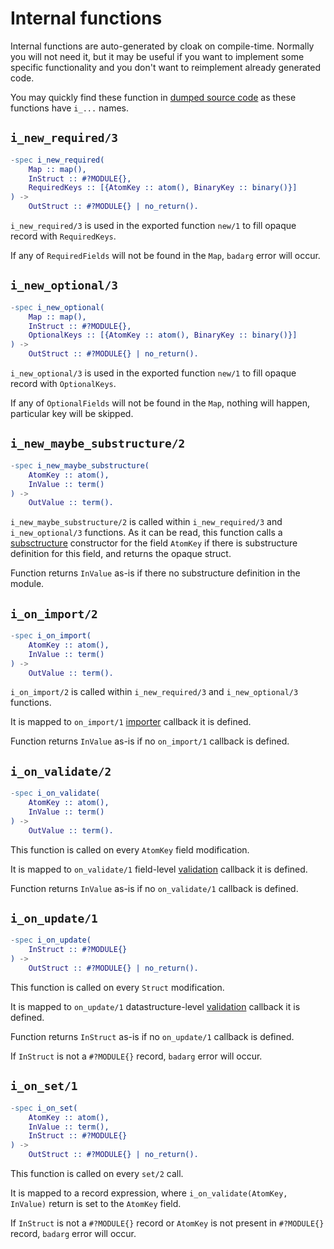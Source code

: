 # Internal functions

Internal functions are auto-generated by cloak on compile-time. Normally you will not need it, but it may be useful if you want to implement some specific functionality and you don't want to reimplement already generated code.

You may quickly find these function in [dumped source code](compile-time-options.md) as these functions have `i_...` names.

## `i_new_required/3`

```erlang
-spec i_new_required(
    Map :: map(), 
    InStruct :: #?MODULE{}, 
    RequiredKeys :: [{AtomKey :: atom(), BinaryKey :: binary()}]
) ->
    OutStruct :: #?MODULE{} | no_return().
```

`i_new_required/3` is used in the exported function `new/1` to fill opaque record with `RequiredKeys`. 

If any of `RequiredFields` will not be found in the `Map`, `badarg` error will occur.

## `i_new_optional/3`

```erlang
-spec i_new_optional(
    Map :: map(), 
    InStruct :: #?MODULE{}, 
    OptionalKeys :: [{AtomKey :: atom(), BinaryKey :: binary()}]
) ->
    OutStruct :: #?MODULE{} | no_return().
```

`i_new_optional/3` is used in the exported function `new/1` to fill opaque record with `OptionalKeys`. 

If any of `OptionalFields` will not be found in the `Map`, nothing will happen, particular key will be skipped. 

## `i_new_maybe_substructure/2`

```erlang
-spec i_new_maybe_substructure(
    AtomKey :: atom(), 
    InValue :: term()
) ->
    OutValue :: term().
```

`i_new_maybe_substructure/2` is called within `i_new_required/3` and `i_new_optional/3` functions. As it can be read, this function calls a [subsctructure](substructures.md) constructor for the field `AtomKey` if there is substructure definition for this field, and returns the opaque struct.

Function returns `InValue` as-is if there no substructure definition in the module.

## `i_on_import/2`

```erlang
-spec i_on_import(
    AtomKey :: atom(), 
    InValue :: term()
) ->
    OutValue :: term().
```

`i_on_import/2` is called within `i_new_required/3` and `i_new_optional/3` functions.

It is mapped to `on_import/1` [importer](importers.md) callback it is defined. 

Function returns `InValue` as-is if no `on_import/1` callback is defined. 

## `i_on_validate/2`

```erlang
-spec i_on_validate(
    AtomKey :: atom(), 
    InValue :: term()
) ->
    OutValue :: term().
```

This function is called on every `AtomKey` field modification. 

It is mapped to `on_validate/1` field-level [validation](validators.md) callback it is defined. 

Function returns `InValue` as-is if no `on_validate/1` callback is defined. 

## `i_on_update/1`

```erlang
-spec i_on_update(
    InStruct :: #?MODULE{}
) ->
    OutStruct :: #?MODULE{} | no_return().
```

This function is called on every `Struct` modification. 

It is mapped to `on_update/1` datastructure-level [validation](validators.md) callback it is defined. 

Function returns `InStruct` as-is if no `on_update/1` callback is defined.

If `InStruct` is not a `#?MODULE{}` record, `badarg` error will occur.

## `i_on_set/1`

```erlang
-spec i_on_set(
    AtomKey :: atom(),
    InValue :: term(),
    InStruct :: #?MODULE{}
) -> 
    OutStruct :: #?MODULE{} | no_return().
```

This function is called on every `set/2` call.

It is mapped to a record expression, where `i_on_validate(AtomKey, InValue)` return is set to the `AtomKey` field.

If `InStruct` is not a `#?MODULE{}` record or `AtomKey` is not present in `#?MODULE{}` record, `badarg` error will occur.
